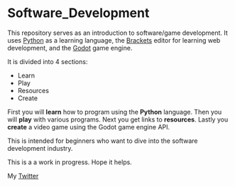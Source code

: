 # Software_Development
This repository serves as an introduction to software/game development.
It uses [Python](https://www.python.org) as a learning language, the [Brackets](http://brackets.io) editor for learning web development, and the [Godot](http://www.godotengine.org/wp/) game engine.

It is divided into 4 sections:

- Learn
- Play
- Resources
- Create

First you will **learn** how to program using the **Python** language. Then you will **play** with various programs. Next you get links to **resources**. Lastly you **create** a video game using the Godot game engine API.

This is intended for beginners who want to dive into the software development industry.

This is a a work in progress. Hope it helps.

My [Twitter](https://twitter.com/TutorialDoctor)

